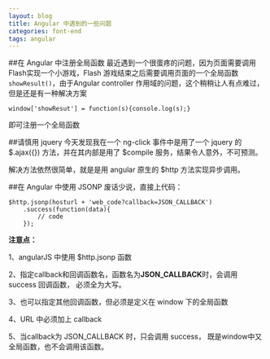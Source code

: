```yaml
---
layout: blog
title: Angular 中遇到的一些问题
categories: font-end
tags: angular
---
```

##在 Angular 中注册全局函数
最近遇到一个很蛋疼的问题，因为页面需要调用 Flash实现一个小游戏，Flash 游戏结束之后需要调用页面的一个全局函数`showResult()`，由于Angular controller 作用域的问题，这个稍稍让人有点难过，但是还是有一种解决方案

```
window['showResut'] = function(s){console.log(s);}
```

即可注册一个全局函数

##请慎用 jquery
今天发现我在一个 ng-click 事件中是用了一个 jquery 的 $.ajax({}) 方法，并在其内部是用了 $compile 服务，结果令人意外，不可预测。

解决方法依然很简单，就是是用 angular 原生的 $http 方法实现异步调用。

##在 Angular 中使用 JSONP
废话少说，直接上代码：

```
$http.jsonp(hosturl + 'web_code?callback=JSON_CALLBACK')
	.success(function(data){
		// code
	});
```

**注意点：**

1、angularJS 中使用 $http.jsonp 函数

2、指定callback和回调函数名，函数名为**JSON_CALLBACK**时，会调用success 回调函数， 必须全为大写。

3、也可以指定其他回调函数，但必须是定义在 window 下的全局函数

4、URL 中必须加上 callback

5、当callback为 JSON_CALLBACK 时，只会调用 success， 既是window中又 全局函数，也不会调用该函数。